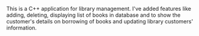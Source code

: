This is a C++ application for library management. 
I've added features like adding, deleting, displaying list of books in database and 
to show the customer's details on borrowing of books and updating library customers' information.
